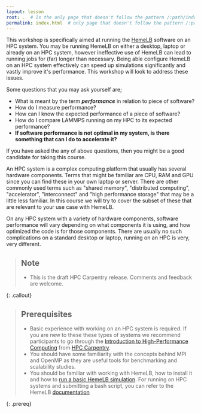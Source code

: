 ```yaml
---
layout: lesson
root: .  # Is the only page that doesn't follow the pattern /:path/index.html
permalink: index.html  # only page that doesn't follow the pattern /:path/index.html
---
```


This workshop is specifically aimed at running the [HemeLB](http://hemelb.org.s3-website.eu-west-2.amazonaws.com/)
software on an HPC system. You may be running HemeLB on either a desktop, laptop or
already on an HPC system, however ineffective use of HemeLB can lead to running jobs for
(far) longer than necessary. Being able configure HemeLB on an HPC system effectively can speed up 
simulations significantly and vastly improve it's performance. This workshop will look to address these issues.

Some questions that you may ask yourself are;

* What is meant by the term ***performance*** in relation to piece of software?
* How do I measure performance?
* How can I know the expected performance of a piece of software?
* How do I compare LAMMPS running on my HPC to its expected performance?
* **If software performance is not optimal in my system, is there something that can I
  do to accelerate it?**

If you have asked the any of above questions, then you might be a good candidate for
taking this course.

An HPC system is a complex computing platform that usually has several hardware
components. Terms that might be familiar are CPU, RAM and GPU since you can find these
in your own laptop or server. There are other commonly used terms such as "shared
memory", "distributed computing", "accelerator", "interconnect" and "high performance
storage" that may be a little less familiar. In this course we will try to cover the
subset of these that are relevant to your use case with HemeLB.

On any HPC system with a variety of hardware components, software performance will vary
depending on what components it is using, and how optimized the code is for those
components. There are usually no such complications on a standard desktop or laptop,
running on an HPC is very, very different.

> ## Note
>
> - This is the draft HPC Carpentry release. Comments and feedback are welcome.
>
{: .callout}

> ## Prerequisites
>
> - Basic experience with working on an HPC system is required. If you are new to these
>   these types of systems we recommend participants to go through the
>   [Introduction to High-Performance Computing](https://hpc-carpentry.github.io/hpc-intro/)
>   from [HPC Carpentry](https://hpc-carpentry.github.io/).
> - You should have some familiarity with the concepts behind MPI and OpenMP as they are useful
>   tools for benchmarking and scalability studies.
> - You should be familiar with working with HemeLB, how to install it and how to
>   [run a basic HemeLB simulation](http://hemelb.org.s3-website.eu-west-2.amazonaws.com/tutorials/simulation/). 
>   For running on HPC systems and submitting a bash script, you can refer to the HemeLB
>   [documentation](https://github.com/hemelb-codes/hemelb/raw/main/Doc/hemelb_documentation.doc)
>
{: .prereq}
